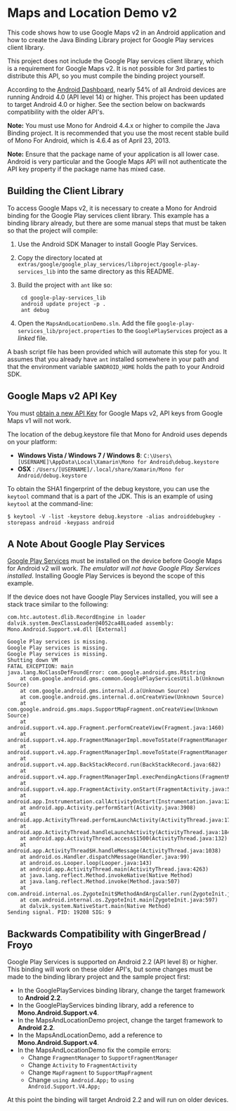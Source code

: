 Maps and Location Demo v2
=========================

This code shows how to use Google Maps v2 in an Android application and how to create the Java Binding Library project for Google Play services client library.

This project does not include the Google Play services client library, which is a requirement for Google Maps v2. It is not possible for 3rd parties to distribute this API, so you must compile the binding project yourself.

According to the [Android Dashboard](http://developer.android.com/about/dashboards/index.html), nearly 54% of all Android devices are running Android 4.0 (API level 14) or higher. This project has been updated to target Android 4.0 or higher. See the section below on backwards compatibility with the older API's.

**Note:** You must use Mono for Android 4.4.x or higher to compile the Java Binding project. It is recommended that you use the most recent stable build of Mono For Android, which is 4.6.4 as of April 23, 2013.

**Note:** Ensure that the package name of your application is all lower case. Android is very particular and the Google Maps API will not authenticate the API key property if the package name has mixed case.


Building the Client Library
---------------------------
To access Google Maps v2, it is necessary to create a Mono for Android binding for the Google Play services client library. This example has a binding library already, but there are some manual steps that must be taken so that the project will compile:

1. Use the Android SDK Manager to install Google Play Services.
2. Copy the directory located at `extras/google/google_play_services/libproject/google-play-services_lib` into the same directory as this README.
3. Build the project with `ant` like so:
    
        cd google-play-services_lib
        android update project -p .
        ant debug

4. Open the `MapsAndLocationDemo.sln`. Add the file `google-play-services_lib/project.properties` to the `GooglePlayServices` project as a *linked* file.

A bash script file has been provided which will automate this step for you. It assumes that you already have `ant` installed somewhere in your path and that the environment variable `$ANDROID_HOME` holds the path to your Android SDK.

Google Maps v2 API Key
----------------------

You must [obtain a new API Key](https://developers.google.com/maps/documentation/android/start#the_google_maps_api_key) for Google Maps v2, API keys from Google Maps v1 will not work. 

The location of the debug.keystore file that Mono for Android uses depends on your platform:

- **Windows Vista / Windows 7 / Windows 8**: `C:\Users\[USERNAME]\AppData\Local\Xamarin\Mono for Android\debug.keystore`
- **OSX** : `/Users/[USERNAME]/.local/share/Xamarin/Mono for Android/debug.keystore`

To obtain the SHA1 fingerprint of the debug keystore, you can use the `keytool` command that is a part of the JDK. This is an example of using `keytool` at the command-line:

    $ keytool -V -list -keystore debug.keystore -alias androiddebugkey -storepass android -keypass android

A Note About Google Play Services
---------------------------------

[Google Play Services](https://play.google.com/store/apps/details?id=com.google.android.gms) must be installed on the device before Google Maps for Android v2 will work. *The emulator will not have Google Play Services installed*. Installing Google Play Services is beyond the scope of this example. 

If the device does not have Google Play Services installed, you will see a stack trace similar to the following:

	com.htc.autotest.dlib.RecordEngine in loader dalvik.system.DexClassLoader@4052ca48Loaded assembly: Mono.Android.Support.v4.dll [External]
	
	Google Play services is missing.
	Google Play services is missing.
	Google Play services is missing.
	Shutting down VM
	FATAL EXCEPTION: main
	java.lang.NoClassDefFoundError: com.google.android.gms.R$string
		at com.google.android.gms.common.GooglePlayServicesUtil.b(Unknown Source)
		at com.google.android.gms.internal.d.a(Unknown Source)
		at com.google.android.gms.internal.d.onCreateView(Unknown Source)
		at com.google.android.gms.maps.SupportMapFragment.onCreateView(Unknown Source)
		at android.support.v4.app.Fragment.performCreateView(Fragment.java:1460)
		at android.support.v4.app.FragmentManagerImpl.moveToState(FragmentManager.java:911)
		at android.support.v4.app.FragmentManagerImpl.moveToState(FragmentManager.java:1088)
		at android.support.v4.app.BackStackRecord.run(BackStackRecord.java:682)
		at android.support.v4.app.FragmentManagerImpl.execPendingActions(FragmentManager.java:1444)
		at android.support.v4.app.FragmentActivity.onStart(FragmentActivity.java:551)
		at android.app.Instrumentation.callActivityOnStart(Instrumentation.java:1201)
		at android.app.Activity.performStart(Activity.java:3908)
		at android.app.ActivityThread.performLaunchActivity(ActivityThread.java:1794)
		at android.app.ActivityThread.handleLaunchActivity(ActivityThread.java:1842)
		at android.app.ActivityThread.access$1500(ActivityThread.java:132)
		at android.app.ActivityThread$H.handleMessage(ActivityThread.java:1038)
		at android.os.Handler.dispatchMessage(Handler.java:99)
		at android.os.Looper.loop(Looper.java:143)
		at android.app.ActivityThread.main(ActivityThread.java:4263)
		at java.lang.reflect.Method.invokeNative(Native Method)
		at java.lang.reflect.Method.invoke(Method.java:507)
		at com.android.internal.os.ZygoteInit$MethodAndArgsCaller.run(ZygoteInit.java:839)
		at com.android.internal.os.ZygoteInit.main(ZygoteInit.java:597)
		at dalvik.system.NativeStart.main(Native Method)
	Sending signal. PID: 19208 SIG: 9
	
	
Backwards Compatibility with GingerBread / Froyo
------------------------------------------------

Google Play Services is supported on Android 2.2 (API level 8) or higher. This binding will work on these older API's, but some changes must be made to the binding library project and the sample project first:

* In the GooglePlayServices binding library, change the target framework to **Android 2.2**.
* In the GooglePlayServices binding library, add a reference to **Mono.Android.Support.v4**.
* In the MapsAndLocationDemo project, change the target framework to **Android 2.2**.
* In the MapsAndLocationDemo, add a reference to **Mono.Android.Support.v4**.
* In the MapsAndLocationDemo fix the compile errors: 
	* Change <code>FragmentManager</code> to <code>SupportFragmentManager</code>
	* Change <code>Activity</code> to <code>FragmentActivity</code>
	* Change <code>MapFragment</code> to <code>SupportMapFragment</code>
	* Change <code>using Android.App;</code> to <code>using Android.Support.V4.App;</code>

At this point the binding will target Android 2.2 and will run on older devices.
	    